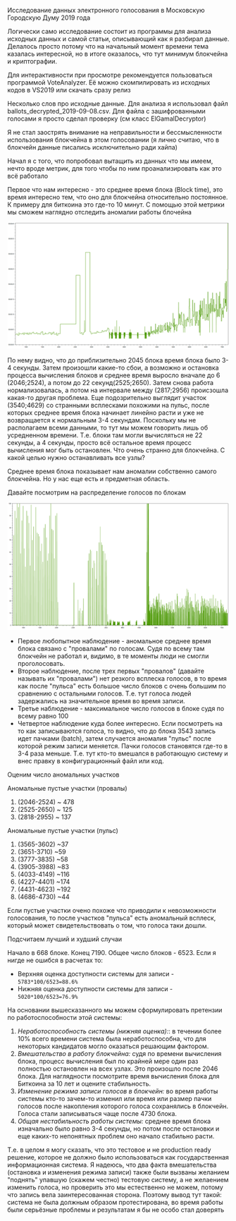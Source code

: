 Исследование данных электронного голосования в Московскую Городскую Думу 2019 года

Логически само исследование состоит из программы для анализа исходных данных и самой статьи, описывающий как я разбирал данные.
Делалось просто потому что на начальный момент времени тема казалась интересной, но в итоге оказалось, что тут минимум блокчейна и криптографии.

Для интерактивности при просмотре рекомендуется пользоваться программой VoteAnalyzer. Её можно скомпилировать из исходных кодов в VS2019 или скачать сразу релиз

Несколько слов про исходные данные.
Для анализа я использовал файл ballots_decrypted_2019-09-08.csv. Для файла с зашифрованными голосами я просто сделал проверку (см класс ElGamalDecryptor)

Я не стал заострять внимание на неправильности и бессмысленности использования блокчейна в этом голосовании (я лично считаю, что в блокчейн данные писались исключительно ради хайпа)

Начал я с того, что попробовал вытащить из данных что мы имеем, нечто вроде метрик, для того чтобы по ним проанализировать как это всё работало

Первое что нам интересно - это среднее время блока (Block time), это время интересно тем, что оно для блокчейна относительно постоянное. К примеру для биткоина это где-то 10 минут. С помощью этой метрики мы сможем наглядно отследить аномалии работы блочейна

![block time](https://github.com/AlexeiScherbakov/Voting2019/raw/master/doc/graph_block_time.png)

По нему видно, что до приблизительно 2045 блока время блока было 3-4 секунды. Затем произошли какие-то сбои, а возможно и остановка процесса вычисления блоков и среднее время выросло вначале до 6 (2046;2524), а потом до 22 секунд(2525;2650). Затем снова работа нормализовалась, а потом на интервале между (2817;2956) происзошла какая-то другая проблема. Еще подозрительно выглядит участок (3540;4629) со странными всплесками похожими на пульс, после которых среднее время блока начинает линейно расти и уже не возвращается к нормальным 3-4 секундам.
Поскольку мы не располагаем всеми данными, то тут мы можем говорить лишь об усредненном времени. Т.е. блоки там могли вычисляться не 22 секунды, а 4 секунды, просто всё остальное время процесс вычисления мог быть остановлен. Что очень странно для блокчейна. С какой целью нужно останавливать все узлы?

Среднее время блока показывает нам аномалии собственно самого блокчейна. Но у нас еще есть и предметная область.

Давайте посмотрим на распределение голосов по блокам

![votes per block](https://github.com/AlexeiScherbakov/Voting2019/raw/master/doc/graph_votes_per_block.png)

* Первое любопытное наблюдение - аномальное среднее время блока связано с "провалами" по голосам. Судя по всему там блокчейн не работал и, видимо, в те моменты люди не смогли проголосовать.
* Второе наблюдение, после трех первых "провалов" (давайте называть их "провалами") нет резкого всплеска голосов, в то время как после "пульса" есть большое число блоков с очень большим по сравнению с остальными голосов. Т.е. тут голоса людей задержались на значительное время во время записи.
* Третье наблюдение - максимальное число голосов в блоке судя по всему равно 100
* Четвертое наблюдение куда более интересно. Если посмотреть на то как записываются голоса, то видно, что до блока 3543 запись идет пачками (batch), затем случается аномалия "пульс" после которой режим записи меняется. Пачки голосов становятся где-то в 3-4 раза меньше. Т.е. тут кто-то вмешался в работающую систему и внес правку в конфигурационный файл или код.

Оценим число аномальных участков

Аномальные пустые участки (провалы)
1. (2046-2524) ~ 478
2. (2525-2650) ~ 125
3. (2818-2955) ~ 137

Аномальные пустые участки (пульс)
1. (3565-3602) ~37
2. (3651-3710) ~59
3. (3777-3835) ~58
4. (3905-3988) ~83
5. (4033-4149) ~116
6. (4227-4401) ~174
7. (4431-4623) ~192
8. (4686-4730) ~44

Если пустые участки очено похоже что приводили к невозможности голосования, то после участков "пульса" есть аномальный всплеск, который может свидетельствовать о том, что голоса таки дошли.

Подсчитаем лучший и худший случаи

Начало в 668 блоке. Конец 7190. Общее число блоков - 6523. Если я нигде не ошибся в расчетах то:

* Верхняя оценка доступности системы для записи - ``5783*100/6523=88.6%``
* Нижняя оценка доступности системы для записи - ``5020*100/6523=76.9%``

На основании вышесказанного мы можем сформулировать претензии по работоспособности этой системы:
1. *Неработоспособность системы (нижняя оценка):*: в течении более 10% всего времени система была неработоспособна, что для некоторых кандидатов могло оказаться решающим фактором.
2. *Вмешательство в работу блокчейна:* судя по времени вычисления блока, процесс вычисления был по крайней мере один раз полностью остановлен на всех узлах. Это произошло после 2046 блока. Для наглядности посмотрите время вычисления блока для Биткоина за 10 лет и оцените стабильность. 
3. *Изменение режима записи голосов в блокчейн:* во время работы системы кто-то зачем-то изменил или время или размер пачки голосов после накопления которого голоса сохранялись в блокчейн. Голоса стали записываться чаще после 4730 блока.
4. *Общая нестабильность работы системы:* среднее время блока изначально было равно 3-4 секунды, но потом после остановки и еще каких-то непонятных проблем оно начало стабильно расти.

Т.е. в целом я могу сказать, что это тестовое и не production ready решение, которое не должно было использоваться как государственная информационная система. Я надеюсь, что два факта вмешательства (остановка и изменения режима записи) также были вызваны желанием "поднять" упавшую (скажем честно) тестовую систему, а не желаением изменить голоса, но проверить это мы естественно не можем, потому что запись вела заинтересованная сторона. Поэтому вывод тут такой: система не была должным образом протестирована, во время работы были серьёзные проблемы и результатам я бы не особо стал доверять
